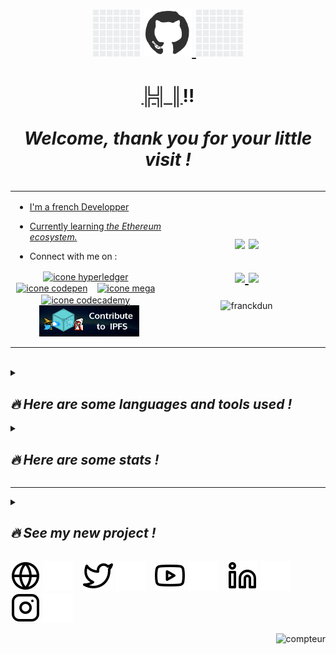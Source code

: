 <table>
<tr>
<!-- frise -->
<h1 align="center"> <img src="./img/giphy005.webp" width="75px"> <a href="https://github.com/franckdun/Img-Banck/tree/main/img">  <img src="./img/gitcat.webp" width="76.5px"> </a>  <img src="https://github.com/franckdun/ImageBanck/blob/main/img/giphy005.webp" width="75px"> </h1>
 
<!-- Intro phrase HI !--> 
 
<h1 align="center"><a href="https://franckdun.github.io/002_Anim-texte-js/" target="_blank" width="76.5px" text-decoration="double" text-decoration="strong" >&#9568;&#9571; &#9553;</a>&#8252;<br><br><em><strong>
Welcome, thank you for your little visit ! </strong></em></h1>

<!-- presentation -->
<div align="center">
  <table>
	<tr>
	   <td width="50%">

* [I'm a french Developper]()
	
* [Currently learning *the Ethereum ecosystem.*]()
		   
- Connect with me on :

<!-- hyperledger -->
<p align="center">
	<a href="https://franckdun.github.io/002_Anim-texte-js/" target="blank"><img align="center" src="https://img.shields.io/badge/hyperledger-2F3134?style=for-the-badge&logo=hyperledger&logoColor=white" alt="icone hyperledger" height="25" width="80" /></a>
	&nbsp;&nbsp;
<!-- Icone codepen --> 
	<a href="https://codepen.io/franckdun" target="blank"><img align="center" src="https://img.shields.io/badge/Codepen-000000?style=for-the-badge&logo=codepen&logoColor=white" alt="icone codepen" height="25" width="90" /></a>
	&nbsp;&nbsp;
<!-- Icone mega -->	
	<a href="https://franckdun.github.io/002_Anim-texte-js/" target="blank"><img align="center" src="https://img.shields.io/badge/Mega-%23D90007.svg?style=for-the-badge&logo=Mega&logoColor=white" alt="icone mega" height="25" width="70" /></a>
<!-- Codecademy -->
	&nbsp;&nbsp;
	<a href="https://franckdun.github.io/002_Anim-texte-js/" target="blank"><img align="center" src="https://img.shields.io/badge/Codecademy-FFF0E5?style=for-the-badge&logo=codecademy&logoColor=1F243A" alt="icone codecademy" height="25" width="80" /></a>
  <!-- IPFS -->
	&nbsp;&nbsp;
	<a href="#" target="blank"><img align="center" src="./img/ipfs.gif" alt="icone ipfs" height="50" width="160" /></a></p>
	   </td>  
	     <td width="50%">

<!-- Visualfolio Learnfolio -->
<h2 align="center"> <a href="https://github.com/franckdun/Visualfolio/blob/main/README.md"> <img src="https://img.shields.io/badge/Go%20to-Visualfolio-blueviolet"></a> <a href="https://github.com/franckdun/Learn-GALERY"> <img src="https://img.shields.io/badge/🔒-Learn GALERY-ffc944"></a></h2>

<!-- DASHBOARD / COMMUNITY -->
<h2 align="center"> <a href="https://github.com/dashboard"> <img src="https://img.shields.io/badge/Go%20to-Dashboard-ff002f"></a><a href="https://github.com/franckdun/MDI/"> <img src="https://img.shields.io/badge/🔒-🔭%20Monitor D.I-f04c0b" width="#"></a></p></h2>

<p align="center">
  <img align="center" src="https://github-readme-stats.vercel.app/api/top-langs?username=franckdun&theme=onedark&show_icons=true&locale=en&layout=compact" alt="franckdun" /> </p>
	   </td>  
	 </tr>
 </table>
</div>

<br>
<details><summary><h2 align="left"><em><strong>🔥 Here are some languages and tools used ! </strong></em></h2></summary>

<h2 align="center">🛠 Languages and Tools 🛠</h2> 		
<h1 align="center">   
  <a href="https://www.w3schools.com/cs/" target="_blank" rel="noreferrer"> <img src="https://raw.githubusercontent.com/devicons/devicon/master/icons/csharp/csharp-original.svg" alt="csharp" width="40" height="40"/> </a> <a href="https://git- scm.com/" target="_blank" rel="noreferrer"> <img src="https://www.vectorlogo.zone/logos/git-scm/git-scm-icon.svg" alt="git" width="40" height="40"/> </a> <a href="https://developer.mozilla.org/en-US/docs/Web/JavaScript" target="_blank" rel="noreferrer "> <img src="https://raw.githubusercontent.com/devicons/devicon/master/icons/javascript/javascript-original.svg" alt="javascript" width="40" height="40"/> </a> <a href="https:// www.jenkins.io" target="_blank" rel="noreferrer"> <img src="https://www.vectorlogo.zone/logos/jenkins/jenkins-icon.svg" alt="jenkins" width=" 40" height="40"/> </a> <a href="https://mochajs.org" target="_blank" rel="noreferrer"> <img src="https://www.vectorlogo.zone/logos/mochajs/mochajs-icon.svg" alt="moka" width="40" height="40"/> </a> <a href="https://www.mysql.com/" target="_blank" rel="noreferrer"> <img src="https://raw.githubusercontent.com/devicons/devicon/master/icons/mysql/mysql-original-wordmark.svg" alt="mysql" width="80" height="80"/> </a> <a href="https://nodejs.org" target="_blank" rel="noreferrer"> <img src="https://raw.githubusercontent.com/devicons/devicon/master/icons/nodejs/nodejs-original-wordmark.svg" alt="nodejs" width="70" height="70"/> </a> <a href="https://www.php.net" target="_blank" rel="noreferrer"> <img src="https://raw.githubusercontent.com/devicons/devicon/master/icons/php/php-original.svg" alt="php" width="60" height="60"/> </a> <a href="https://www.python.org" target="_blank" rel="noreferrer"> <img src ="https://raw.githubusercontent.com/devicons/devicon/master/icons/python/python-original.svg" alt="python" width="40" height="40"/> </a> <a href="https://reactjs.org/" target="_blank" rel="noreferrer"> <img src="https://raw.githubusercontent.com/devicons/devicon/master/icons/react/react-original-wordmark.svg" alt="réagir" width="40" height="40"/> </a> <a href="https://sass-lang.com" target="_blank" rel="noreferrer"> <img src="https://raw.githubusercontent.com/devicons/devicon/master/icons/sass/sass-original.svg" alt="sass" width="40" height=" 40"/> </a> <a href="https://unity.com/" target="_blank" rel="noreferrer"> <img src="https://www.vectorlogo.zone/logos/unity3d/unity3d-icon.svg" alt="unity" width="40" height="40"/> </a> <a href="https://vuejs.org/" target="_blank" rel= "noreferrer"> <img src="https://raw.githubusercontent.com/devicons/devicon/master/icons/vuejs/vuejs-original-wordmark.svg" alt="vuejs" width="40" height=" 40"/></a> <a href="https://www.adobe.com/products/xd.html" target="_blank" rel="noreferrer"> <img src="https://cdn.worldvectorlogo.com/logos/adobe-xd.svg" alt="xd" width="40" height="40"/> </a> <a href="https://docs.soliditylang.org/en/v0.8.14/" target="_blank" rel="noreferrer"> <img src="https://github.com/franckdun/SCP_2022/blob/main/img/logo.jpg" alt="xd" width="40" height="40"/> </a>
 <a href="https://getbootstrap.com" target="_blank" rel="noreferrer"> <img src="https://raw.githubusercontent.com/devicons/devicon/master/icons/bootstrap/bootstrap-plain-wordmark.svg" alt="bootstrap" width="40" height="40"/> </a> <a href="https://firebase.google.com/" target="_blank" rel="noreferrer"> <img src="https://www.vectorlogo.zone/logos/firebase/firebase-icon.svg" alt="firebase" width="40" height="40"/> </a> <a href="https://www.typescriptlang.org/" target="_blank" rel="noreferrer"> <img src="https://raw.githubusercontent.com/devicons/devicon/master/icons/typescript/typescript-original.svg" alt="typescript" width="40" height="40"/> </a> 	
	
</h1>
	
</details>

<!-- PANNEAUX DE STASTISTIQUES -->

<details><summary><h2 align="left"><em><strong> 🔥 Here are some stats ! </strong></em></h2></summary>

<p align="center"> 
  <img align="center" src="https://github-readme-stats.vercel.app/api?username=franckdun&theme=onedark&show_icons=true&locale=fr" alt="franckdun" />
   <img align="center" src="https://github-readme-streak-stats.herokuapp.com/?user=franckdun&theme=onedark&" alt="franckdun" />
</p>

<!-- 			github coupes stats sombre			-->
<p align="center">
  <a href="https://github.com/ryo-ma/github-profile-trophy"><img src="https://github-profile-trophy.vercel.app/?username=franckdun&theme=onedark" alt="franckdun" /></a > </p>

<!-- 			github coupes blanches				-->
<!-- <p align="center"> <a href="https:/ /github.com/ryo-ma/github-profile-trophy"><img src="https://github-profile-trophy.vercel.app/?username=franckdun" alt="franckdun" /></a > </p> -->
	
	
</details>	

---

<details><summary><h2 align="left"><em><strong>🔥 See my new project ! </strong></em></h2></summary>

# [![img_contact](https://github.com/franckdun/ImageBanck/blob/main/img/octocat.png)](https://github.com/franckdun/LocalCurrencies) <a href="https://github.com/franckdun/LocalCurrencies">Click here to see my project Blockchain !</a>
	
<!-- 		Projects		 -->

	
```javascript
const franckdun = new Project_Blockchain();
function autonomousWorld() {
  if (franckdun.colaborater > 0) {
    return console.log(
      "Great, I walk with you! We have no more oil but we still have ideas!"
    );
  }
  return console.log("Sorry, nobody wants to save the world.");
}
```
</details>

<!-- reseaux sociaux -->

[![img_contact](./img/globe-light.svg)](https://github.com/franckdun/ImageBanck/blob/main/img/lofimax.gif/i/#gh-light-mode-only)
[![img_contact](./img/globe-dark.svg)](https://github.com/franckdun/ImageBanck/blob/main/img/lofimax.gif/i/#gh-dark-mode-only)
&nbsp;&nbsp;
[![img_contact](./img/twitter-light.svg)](https://github.com/franckdun/ImageBanck/blob/main/img/lofimax.gif/i/#gh-light-mode-only)
[![img_contact](./img/twitter-dark.svg)](https://github.com/franckdun/ImageBanck/blob/main/img/lofimax.gif/i/#gh-dark-mode-only)
&nbsp;&nbsp;
[![img_contact](./img/youtube-light.svg)](https://github.com/franckdun/ImageBanck/blob/main/img/lofimax.gif/i/#gh-light-mode-only)
[![img_contact](./img/youtube-dark.svg)](https://github.com/franckdun/ImageBanck/blob/main/img/lofimax.gif/i/#gh-dark-mode-only)
&nbsp;&nbsp;
[![img_contact](./img/linkedin-light.svg)](https://github.com/franckdun/ImageBanck/blob/main/img/lofimax.gif/i/#gh-light-mode-only)
[![img_contact](./img/linkedin-dark.svg)](https://github.com/franckdun/ImageBanck/blob/main/img/lofimax.gif/i/#gh-dark-mode-only)
&nbsp;&nbsp;
[![img_contact](./img/instagram-light.svg)](https://github.com/franckdun/ImageBanck/blob/main/img/lofimax.gif/i/#gh-light-mode-only)
[![img_contact](./img/instagram-dark.svg)](https://github.com/franckdun/ImageBanck/blob/main/img/lofimax.gif/i/#gh-dark-mode-only)

<!-- nombre de vue -->
<p align="right"> <img src="https://komarev.com/ghpvc/?username=franckdun&label=Profile%20views&color=0e75b6&style=flat" alt="compteur" /> </p>
	
</tr>
</table>
